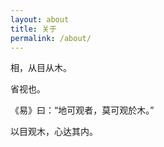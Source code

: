 ```yaml
---
layout: about
title: 关于
permalink: /about/
---
```


相，从目从木。

省视也。   

《易》曰：“地可观者，莫可观於木。”

以目观木，心达其内。
